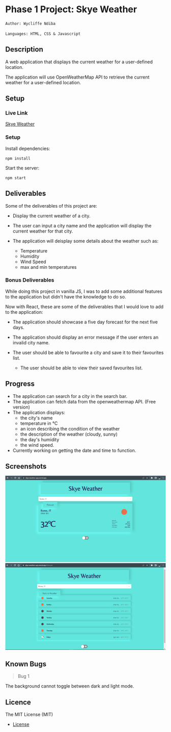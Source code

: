 # Phase 1 Project: Skye Weather


    Author: Wycliffe Ndiba

    Languages: HTML, CSS & Javascript

## Description

A web application that displays the current weather for a user-defined location.

The application will use OpenWeatherMap API to retrieve the current weather for a user-defined location.

## Setup

### Live Link

[Skye Weather](https://skye-weather-app.vercel.app/)

### Setup

Install dependencies:

    npm install

Start the server:

    npm start



## Deliverables

Some of the deliverables of this project are:

- Display the current weather of a city.

- The user can input a city name and the application will display the current weather for that city.

- The application will deisplay some details about the weather such as:

    - Temperature
    - Humidity
    - Wind Speed
    - max and min temperatures

### Bonus Deliverables

While doing this project in vanilla JS, I was to add some additional features to the application but didn't have the knowledge to do so.

Now with React, these are some of the deliverables that I would love to add to the application:

- The application should showcase a five day forecast for the next five days.

- The application should display an error message if the user enters an invalid city name.

- The user should be able to favourite a city and save it to their favourites list.

    - The user should be able to view their saved favourites list.


## Progress

- The application can search for a city in the search bar.
- The application can fetch data from the openweathermap API. (Free version)
- The application displays:
    - the city's name
    - temperature in °C
    - an icon describing the condition of the weather
    - the description of the weather (cloudy, sunny)
    - the day's humidity
    - the wind speed.
- Currently working on getting the date and time to function.

## Screenshots

<img src="./src/images/screenshots/home.png" width="600px">

<img src="./src/images/screenshots/forecast.png" width="600px">


## Known Bugs
> Bug 1

The background cannot toggle between dark and light mode.

## Licence

The MIT License (MIT)

- [License](./LICENSE)